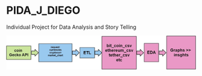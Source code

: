 # PIDA_J_DIEGO
Individual Project for Data Analysis and Story Telling


![pipeline](images/readme_images/pipeline.JPG)